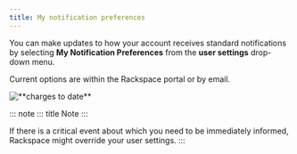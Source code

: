```yaml
---
title: My notification preferences
---
```


You can make updates to how your account receives standard notifications
by selecting **My Notification Preferences** from the **user settings**
drop-down menu.

Current options are within the Rackspace portal or by email.

![\*\*charges to date\*\*](/_images/notificationimage.png)

::: note
::: title
Note
:::

If there is a critical event about which you need to be immediately
informed, Rackspace might override your user settings.
:::
